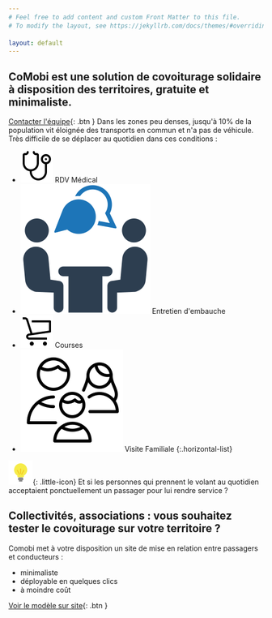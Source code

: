 ```yaml
---
# Feel free to add content and custom Front Matter to this file.
# To modify the layout, see https://jekyllrb.com/docs/themes/#overriding-theme-defaults

layout: default
---
```

<!-- section -->
## CoMobi est une solution de covoiturage solidaire à disposition des territoires, gratuite et minimaliste.

[Contacter l'équipe](mailto:comobi@beta.gouv.fr){: .btn }
Dans les zones peu denses, jusqu'à 10% de la population vit éloignée des transports en commun et n'a pas de véhicule. 
Très difficile de se déplacer au quotidien dans ces conditions :
- ![doctor](images/doctor.svg) RDV Médical
- ![interview](images/interview.svg) Entretien d'embauche
- ![shopping](images/shop.svg) Courses
- ![family](images/family.svg) Visite Familiale
{:.horizontal-list}

![light](images/light.svg){: .little-icon} Et si les personnes qui prennent le volant au quotidien acceptaient ponctuellement un passager pour lui rendre service ?

<!-- section -->
## Collectivités, associations : vous souhaitez tester le covoiturage sur votre territoire ? 
Comobi met à votre disposition un site de mise en relation entre passagers et conducteurs : 
- minimaliste
- déployable en quelques clics
- à moindre coût

[Voir le modèle sur site](http://neutre.comobi.fr){: .btn }
